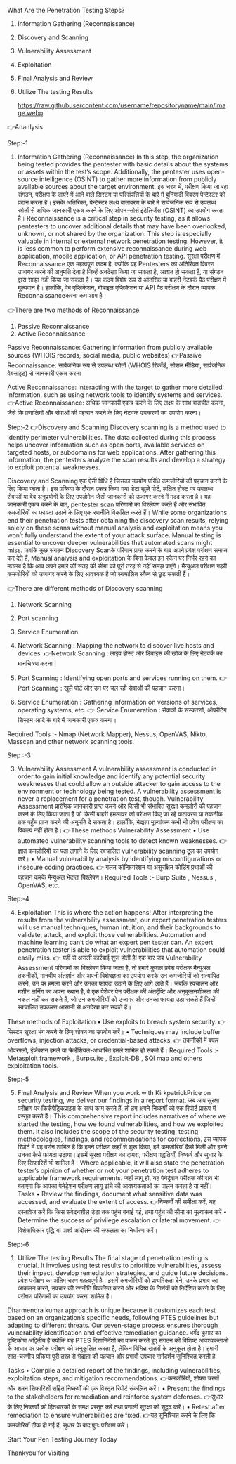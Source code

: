 What Are the Penetration Testing Steps?
1.	Information Gathering (Reconnaissance)
2.	Discovery and Scanning
3.	Vulnerability Assessment
4.	Exploitation
5.	Final Analysis and Review
6.	Utilize The testing Results

  	https://raw.githubusercontent.com/username/repositoryname/main/image.webp

👉Ananlysis

Step:-1
1.	Information Gathering (Reconnaissance)
In this step, the organization being tested provides the pentester with basic details about the systems or assets within the test’s scope. Additionally, the pentester uses open-source intelligence (OSINT) to gather more information from publicly available sources about the target environment.
इस चरण में, परीक्षण किया जा रहा संगठन, परीक्षण के दायरे में आने वाले सिस्टम या परिसंपत्तियों के बारे में बुनियादी विवरण पेन्टेस्टर को प्रदान करता है। इसके अतिरिक्त, पेन्टेस्टर लक्ष्य वातावरण के बारे में सार्वजनिक रूप से उपलब्ध स्रोतों से अधिक जानकारी एकत्र करने के लिए ओपन-सोर्स इंटेलिजेंस (OSINT) का उपयोग करता है।
Reconnaissance is a critical step in security testing, as it allows pentesters to uncover additional details that may have been overlooked, unknown, or not shared by the organization. This step is especially valuable in internal or external network penetration testing. However, it is less common to perform extensive reconnaissance during web application, mobile application, or API penetration testing. 
सुरक्षा परीक्षण में Reconnaissance एक महत्वपूर्ण कदम है, क्योंकि यह Pentesters को अतिरिक्त विवरण उजागर करने की अनुमति देता है जिन्हें अनदेखा किया जा सकता है, अज्ञात हो सकता है, या संगठन द्वारा साझा नहीं किया जा सकता है। यह कदम विशेष रूप से आंतरिक या बाहरी नेटवर्क पैठ परीक्षण में मूल्यवान है। हालाँकि, वेब एप्लिकेशन, मोबाइल एप्लिकेशन या API पैठ परीक्षण के दौरान व्यापक Reconnaissanceकरना कम आम है।

👉There are two methods of Reconnaissance.
1.	Passive Reconnaissance
2.	Active Reconnaissance

Passive Reconnaissance: Gathering information from publicly available sources (WHOIS records, social media, public websites)
👉Passive Reconnaissance: सार्वजनिक रूप से उपलब्ध स्रोतों (WHOIS रिकॉर्ड, सोशल मीडिया, सार्वजनिक वेबसाइट) से जानकारी एकत्र करना

Active Reconnaissance: Interacting with the target to gather more detailed information, such as using network tools to identify systems and services.
👉Active Reconnaissance: अधिक जानकारी एकत्र करने के लिए लक्ष्य के साथ बातचीत करना, जैसे कि प्रणालियों और सेवाओं की पहचान करने के लिए नेटवर्क उपकरणों का उपयोग करना।

Step:-2
👉Discovery and Scanning
Discovery scanning is a method used to identify perimeter vulnerabilities. The data collected during this process helps uncover information such as open ports, available services on targeted hosts, or subdomains for web applications. After gathering this information, the pentesters analyze the scan results and develop a strategy to exploit potential weaknesses.

Discovery and Scanning एक ऐसी विधि है जिसका उपयोग परिधि कमजोरियों की पहचान करने के लिए किया जाता है। इस प्रक्रिया के दौरान एकत्र किया गया डेटा खुले पोर्ट, लक्षित होस्ट पर उपलब्ध सेवाओं या वेब अनुप्रयोगों के लिए उपडोमेन जैसी जानकारी को उजागर करने में मदद करता है। यह जानकारी एकत्र करने के बाद, pentester scan परिणामों का विश्लेषण करते हैं और संभावित कमजोरियों का फायदा उठाने के लिए एक रणनीति विकसित करते हैं।
While some organizations end their penetration tests after obtaining the discovery scan results, relying solely on these scans without manual analysis and exploitation means you won’t fully understand the extent of your attack surface. Manual testing is essential to uncover deeper vulnerabilities that automated scans might miss.
जबकि कुछ संगठन Discovery Scanके परिणाम प्राप्त करने के बाद अपने प्रवेश परीक्षण समाप्त कर देते हैं, Manual analysis and exploitation के बिना केवल इन स्कैन पर निर्भर रहने का मतलब है कि आप अपने हमले की सतह की सीमा को पूरी तरह से नहीं समझ पाएंगे। मैन्युअल परीक्षण गहरी कमजोरियों को उजागर करने के लिए आवश्यक है जो स्वचालित स्कैन से छूट सकती हैं।

👉There are different methods of Discovery scanning
1.	Network Scanning
2.	Port scanning
3.	Service Enumeration

1.	Network Scanning : Mapping the network to discover live hosts and devices.
👉Network Scanning : लाइव होस्ट और डिवाइस की खोज के लिए नेटवर्क का मानचित्रण करना |
2. Port Scanning : Identifying open ports and services running on them.
👉Port Scanning : खुले पोर्ट और उन पर चल रही सेवाओं की पहचान करना।
3. Service Enumeration : Gathering information on versions of services, operating systems, etc.
👉 Service Enumeration : सेवाओं के संस्करणों, ऑपरेटिंग सिस्टम आदि के बारे में जानकारी एकत्र करना।

Required Tools :- Nmap (Network Mapper), Nessus, OpenVAS, Nikto, Masscan and other network scanning tools.

Step :-3

3. Vulnerability Assessment
A vulnerability assessment is conducted in order to gain initial knowledge and identify any potential security weaknesses that could allow an outside attacker to gain access to the environment or technology being tested. A vulnerability assessment is never a replacement for a penetration test, though. 
Vulnerability Assessment प्रारंभिक जानकारी प्राप्त करने और किसी भी संभावित सुरक्षा कमज़ोरी की पहचान करने के लिए किया जाता है जो किसी बाहरी हमलावर को परीक्षण किए जा रहे वातावरण या तकनीक तक पहुँच प्राप्त करने की अनुमति दे सकता है। हालाँकि, भेद्यता मूल्यांकन कभी भी प्रवेश परीक्षण का विकल्प नहीं होता है।
👉These methods Vulnerability Assessment
•	Use automated vulnerability scanning tools to detect known weaknesses.
👉 ज्ञात कमज़ोरियों का पता लगाने के लिए स्वचालित vulnerability scanning टूल का उपयोग करें।
•	Manual vulnerability analysis by identifying misconfigurations or insecure coding practices.
👉 गलत कॉन्फ़िगरेशन या असुरक्षित कोडिंग प्रथाओं की पहचान करके मैन्युअल भेद्यता विश्लेषण।
Required Tools :- Burp Suite , Nessus , OpenVAS, etc.

Step:-4

4. Exploitation 
This is where the action happens!
After interpreting the results from the vulnerability assessment, our expert penetration testers will use manual techniques, human intuition, and their backgrounds to validate, attack, and exploit those vulnerabilities. Automation and machine learning can’t do what an expert pen tester can. An expert penetration tester is able to exploit vulnerabilities that automation could easily miss.
👉 यहीं से असली कार्रवाई शुरू होती है!
एक बार जब Vulnerability Assessment परिणामों का विश्लेषण किया जाता है, तो हमारे कुशल प्रवेश परीक्षक मैन्युअल तकनीकों, मानवीय अंतर्ज्ञान और अपनी विशेषज्ञता का उपयोग करके उन कमजोरियों को सत्यापित करने, उन पर हमला करने और उनका फायदा उठाने के लिए आगे आते हैं। जबकि स्वचालन और मशीन लर्निंग का अपना स्थान है, वे एक पेशेवर पेन परीक्षक की अंतर्दृष्टि और अनुकूलनशीलता की नकल नहीं कर सकते हैं, जो उन कमजोरियों को उजागर और उनका फायदा उठा सकते हैं जिन्हें स्वचालित उपकरण आसानी से अनदेखा कर सकते हैं।

These methods of Exploitation
•	Use exploits to breach system security.
👉 सिस्टम सुरक्षा भंग करने के लिए शोषण का उपयोग करें।
•	Techniques may include buffer overflows, injection attacks, or credential-based attacks.
👉 तकनीकों में बफर ओवरफ्लो, इंजेक्शन हमले या क्रेडेंशियल-आधारित हमले शामिल हो सकते हैं।
Required Tools :- Metasploit framework , Burpsuite , Exploit-DB , SQl map and others exploitation tools.

Step:-5

5. Final Analysis and Review
When you work with KirkpatrickPrice on security testing, we deliver our findings in a report format.
जब आप सुरक्षा परीक्षण पर किर्कपैट्रिकप्राइस के साथ काम करते हैं, तो हम अपने निष्कर्षों को एक रिपोर्ट प्रारूप में प्रस्तुत करते हैं।
This comprehensive report includes narratives of where we started the testing, how we found vulnerabilities, and how we exploited them. It also includes the scope of the security testing, testing methodologies, findings, and recommendations for corrections.
इस व्यापक रिपोर्ट में यह वर्णन शामिल है कि हमने परीक्षण कहाँ से शुरू किया, हमें कमज़ोरियाँ कैसे मिलीं और हमने उनका कैसे फ़ायदा उठाया। इसमें सुरक्षा परीक्षण का दायरा, परीक्षण पद्धतियाँ, निष्कर्ष और सुधार के लिए सिफ़ारिशें भी शामिल हैं।
Where applicable, it will also state the penetration tester’s opinion of whether or not your penetration test adheres to applicable framework requirements.
जहाँ लागू हो, यह पेनेट्रेशन परीक्षक की राय भी बताएगा कि आपका पेनेट्रेशन परीक्षण लागू ढांचे की आवश्यकताओं का पालन करता है या नहीं।
Tasks
•	Review the findings, document what sensitive data was accessed, and evaluate the extent of access.
👉निष्कर्षों की समीक्षा करें, यह दस्तावेज करें कि किस संवेदनशील डेटा तक पहुंच बनाई गई, तथा पहुंच की सीमा का मूल्यांकन करें
•	Determine the success of privilege escalation or lateral movement.
👉 विशेषाधिकार वृद्धि या पार्श्व आंदोलन की सफलता का निर्धारण करें।

Step:-6
1.	Utilize The testing Results
The final stage of penetration testing is crucial. It involves using test results to prioritize vulnerabilities, assess their impact, develop remediation strategies, and guide future decisions.
प्रवेश परीक्षण का अंतिम चरण महत्वपूर्ण है। इसमें कमजोरियों को प्राथमिकता देने, उनके प्रभाव का आकलन करने, उपचार की रणनीति विकसित करने और भविष्य के निर्णयों को निर्देशित करने के लिए परीक्षण परिणामों का उपयोग करना शामिल है।

Dharmendra kumar approach is unique because it customizes each test based on an organization’s specific needs, following PTES guidelines but adapting to different threats. Our seven-stage process ensures thorough vulnerability identification and effective remediation guidance.
धर्मेंद्र कुमार का दृष्टिकोण अद्वितीय है क्योंकि यह PTES दिशानिर्देशों का पालन करते हुए संगठन की विशिष्ट आवश्यकताओं के आधार पर प्रत्येक परीक्षण को अनुकूलित करता है, लेकिन विभिन्न खतरों के अनुकूल होता है। हमारी सात-चरणीय प्रक्रिया पूरी तरह से भेद्यता की पहचान और प्रभावी उपचार मार्गदर्शन सुनिश्चित करती है 

Tasks 
•	Compile a detailed report of the findings, including vulnerabilities, exploitation steps, and mitigation recommendations.
👉कमजोरियों, शोषण चरणों और शमन सिफारिशों सहित निष्कर्षों की एक विस्तृत रिपोर्ट संकलित करें।
•	Present the findings to the stakeholders for remediation and reinforce system defenses.
👉सुधार के लिए निष्कर्षों को हितधारकों के समक्ष प्रस्तुत करें तथा प्रणाली सुरक्षा को सुदृढ़ करें।
•	Retest after remediation to ensure vulnerabilities are fixed.
👉यह सुनिश्चित करने के लिए कि कमजोरियाँ ठीक हो गई हैं, सुधार के बाद पुनः परीक्षण करें।

 Start Your Pen Testing Journey Today
  
  Thankyou for Visiting




